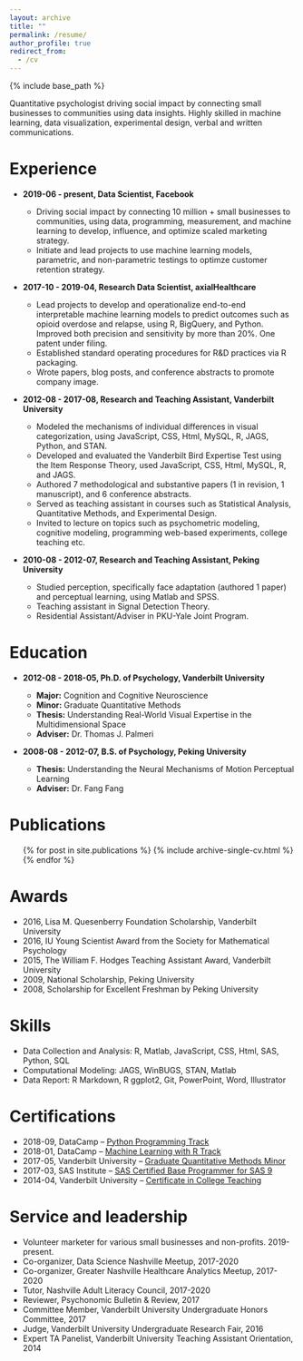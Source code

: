 ```yaml
---
layout: archive
title: ""
permalink: /resume/
author_profile: true
redirect_from:
  - /cv
---
```


{% include base_path %}

Quantitative psychologist driving social impact by connecting small businesses to communities using data insights. Highly skilled in machine learning, data visualization, experimental design, verbal and written communications.

Experience
========

* **2019-06 - present, Data Scientist, Facebook**
  * Driving social impact by connecting 10 million + small businesses to communities, using data, programming, measurement, and machine learning to develop, influence, and optimize scaled marketing strategy.
  * Initiate and lead projects to use machine learning models, parametric, and non-parametric testings to optimze customer retention strategy.  
  
* **2017-10 - 2019-04, Research Data Scientist, axialHealthcare**
  * Lead projects to develop and operationalize end-to-end interpretable machine learning models to predict outcomes such as opioid overdose and relapse, using R, BigQuery, and Python. Improved both precision and sensitivity by more than 20%. One patent under filing. 
  * Established standard operating procedures for R&D practices via R packaging.
  * Wrote papers, blog posts, and conference abstracts to promote company image.

* **2012-08 - 2017-08, Research and Teaching Assistant, Vanderbilt University**
  * Modeled the mechanisms of individual differences in visual categorization, using JavaScript, CSS, Html, MySQL, R, JAGS, Python, and STAN.
  * Developed and evaluated the Vanderbilt Bird Expertise Test using the Item Response Theory, used JavaScript, CSS, Html, MySQL, R, and JAGS.
  * Authored 7 methodological and substantive papers (1 in revision, 1 manuscript), and 6 conference abstracts.
  * Served as teaching assistant in courses such as Statistical Analysis, Quantitative Methods, and Experimental Design.
  * Invited to lecture on topics such as psychometric modeling, cognitive modeling, programming web-based experiments, college teaching etc.

* **2010-08 - 2012-07, Research and Teaching Assistant, Peking University**
  * Studied perception, specifically face adaptation (authored 1 paper) and perceptual learning, using Matlab and SPSS.
  * Teaching assistant in Signal Detection Theory.
  * Residential Assistant/Adviser in PKU-Yale Joint Program.

Education
========

* **2012-08 - 2018-05, Ph.D. of Psychology, Vanderbilt University**
  * **Major:** Cognition and Cognitive Neuroscience
  * **Minor:** Graduate Quantitative Methods
  * **Thesis:** Understanding Real-World Visual Expertise in the Multidimensional Space
  * **Adviser:** Dr. Thomas J. Palmeri

* **2008-08 - 2012-07, B.S. of Psychology, Peking University**
  * **Thesis:** Understanding the Neural Mechanisms of Motion Perceptual Learning
  * **Adviser:** Dr. Fang Fang

Publications
========
  <ul>{% for post in site.publications %}
    {% include archive-single-cv.html %}
  {% endfor %}</ul>
<!--
Talks & Presentations
======
  <ul>{% for post in site.talks %}
    {% include archive-single-talk-cv.html %}
  {% endfor %}</ul>
-->
<!--
Teaching
======
  <ul>{% for post in site.teaching %}
    {% include archive-single-cv.html %}
  {% endfor %}</ul>
-->

Awards
========

* 2016, Lisa M. Quesenberry Foundation Scholarship, Vanderbilt University
* 2016, IU Young Scientist Award from the Society for Mathematical Psychology
* 2015, The William F. Hodges Teaching Assistant Award, Vanderbilt University
* 2009, National Scholarship, Peking University
* 2008, Scholarship for Excellent Freshman by Peking University

Skills
========

* Data Collection and Analysis: R, Matlab, JavaScript, CSS, Html, SAS, Python, SQL
* Computational Modeling: JAGS, WinBUGS, STAN, Matlab
* Data Report: R Markdown, R ggplot2, Git, PowerPoint, Word, Illustrator  

Certifications
========

* 2018-09, DataCamp – [Python Programming Track](https://drive.google.com/open?id=1RRuxLI6voAC-0IskPW9NRoMsCDA6QMXO)
* 2018-01, DataCamp – [Machine Learning with R Track](https://drive.google.com/open?id=1b1m7wa4sNxFCwCQ99Mf4Rr6LnVD2Jk0s)
* 2017-05, Vanderbilt University – [Graduate Quantitative Methods Minor](https://drive.google.com/file/d/0ByWLjGvnG6aHd2pWNzV3MDFDZkU/view)
* 2017-03, SAS Institute – [SAS Certified Base Programmer for SAS 9](https://drive.google.com/file/d/0ByWLjGvnG6aHOElBTzk4RFdQNHM/view)
* 2014-04, Vanderbilt University – [Certificate in College Teaching](https://drive.google.com/open?id=0ByWLjGvnG6aHZ1F0djhLUTlpcTQ)

Service and leadership
======
* Volunteer marketer for various small businesses and non-profits. 2019-present.
* Co-organizer, Data Science Nashville Meetup, 2017-2020
* Co-organizer, Greater Nashville Healthcare Analytics Meetup, 2017-2020
* Tutor, Nashville Adult Literacy Council, 2017-2020
* Reviewer, Psychonomic Bulletin & Review, 2017
* Committee Member, Vanderbilt University Undergraduate Honors Committee, 2017
* Judge, Vanderbilt University Undergraduate Research Fair, 2016
* Expert TA Panelist, Vanderbilt University Teaching Assistant Orientation, 2014
